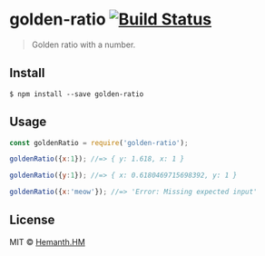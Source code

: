 # golden-ratio [![Build Status](https://travis-ci.org/hemanth/golden-ratio.svg?branch=master)](https://travis-ci.org/hemanth/golden-ratio)

> Golden ratio with a number.


## Install

```
$ npm install --save golden-ratio
```

## Usage

```js
const goldenRatio = require('golden-ratio');

goldenRatio({x:1}); //=> { y: 1.618, x: 1 }

goldenRatio({y:1}); //=> { x: 0.6180469715698392, y: 1 }

goldenRatio({x:'meow'}); //=> 'Error: Missing expected input'
```

## License

MIT © [Hemanth.HM](http://h3manth.com)
